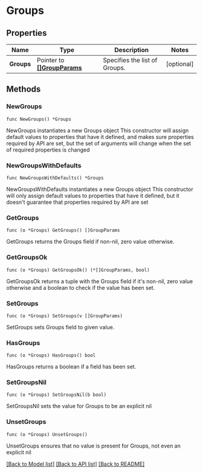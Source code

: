 # Groups

## Properties

Name | Type | Description | Notes
------------ | ------------- | ------------- | -------------
**Groups** | Pointer to [**[]GroupParams**](GroupParams.md) | Specifies the list of Groups. | [optional] 

## Methods

### NewGroups

`func NewGroups() *Groups`

NewGroups instantiates a new Groups object
This constructor will assign default values to properties that have it defined,
and makes sure properties required by API are set, but the set of arguments
will change when the set of required properties is changed

### NewGroupsWithDefaults

`func NewGroupsWithDefaults() *Groups`

NewGroupsWithDefaults instantiates a new Groups object
This constructor will only assign default values to properties that have it defined,
but it doesn't guarantee that properties required by API are set

### GetGroups

`func (o *Groups) GetGroups() []GroupParams`

GetGroups returns the Groups field if non-nil, zero value otherwise.

### GetGroupsOk

`func (o *Groups) GetGroupsOk() (*[]GroupParams, bool)`

GetGroupsOk returns a tuple with the Groups field if it's non-nil, zero value otherwise
and a boolean to check if the value has been set.

### SetGroups

`func (o *Groups) SetGroups(v []GroupParams)`

SetGroups sets Groups field to given value.

### HasGroups

`func (o *Groups) HasGroups() bool`

HasGroups returns a boolean if a field has been set.

### SetGroupsNil

`func (o *Groups) SetGroupsNil(b bool)`

 SetGroupsNil sets the value for Groups to be an explicit nil

### UnsetGroups
`func (o *Groups) UnsetGroups()`

UnsetGroups ensures that no value is present for Groups, not even an explicit nil

[[Back to Model list]](../README.md#documentation-for-models) [[Back to API list]](../README.md#documentation-for-api-endpoints) [[Back to README]](../README.md)


